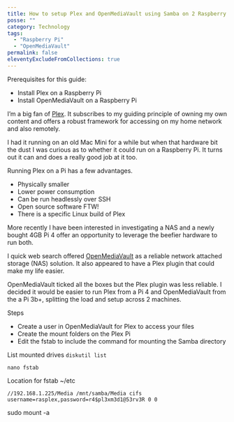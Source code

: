 ```yaml
---
title: How to setup Plex and OpenMediaVault using Samba on 2 Raspberry Pis
posse: ""
category: Technology
tags:
  - "Raspberry Pi"
  - "OpenMediaVault"
permalink: false
eleventyExcludeFromCollections: true
---
```


Prerequisites for this guide:

* Install Plex on a Raspberry Pi
* Install OpenMediaVault on a Raspberry Pi

I’m a big fan of [Plex](https://www.plex.tv/). It subscribes to my guiding principle of owning my own content and offers a robust framework for accessing on my home network and also remotely.

I had it running on an old Mac Mini for a while but when that hardware bit the dust I was curious as to whether it could run on a Raspberry Pi. It turns out it can and does a really good job at it too.

Running Plex on a Pi has a few advantages.

* Physically smaller
* Lower power consumption
* Can be run headlessly over SSH
* Open source software FTW!
* There is a specific Linux build of Plex

More recently I have been interested in investigating a NAS and a newly bought 4GB Pi 4 offer an opportunity to leverage the beefier hardware to run both.

I quick web search offered [OpenMediaVault](https://www.openmediavault.org/) as a reliable network attached storage (NAS) solution. It also appeared to have a Plex plugin that could make my life easier.

OpenMediaVault ticked all the boxes but the Plex plugin was less reliable. I decided it would be easier to run Plex from a Pi 4 and OpenMediaVault from the a Pi 3b+, splitting the load and setup across 2 machines.

Steps

* Create a user in OpenMediaVault for Plex to access your files
* Create the mount folders on the Plex Pi
* Edit the fstab to include the command for mounting the Samba directory

List mounted drives `diskutil list`

`nano fstab`

Location for fstab ~/etc

`//192.168.1.225/Media /mnt/samba/Media cifs username=rasplex,password=r4$pl3xm3d1@53rv3R 0 0`

sudo mount -a
